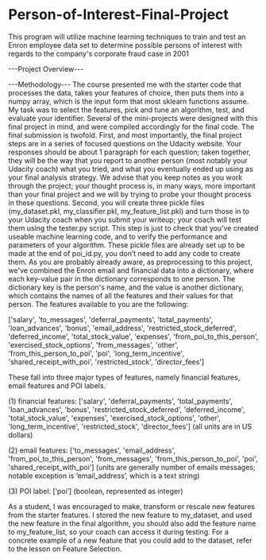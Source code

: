 # Person-of-Interest-Final-Project
This program will utilize machine learning techniques to train and test an Enron employee data set to determine possible persons of interest with regards to the company's corporate fraud case in 2001

---Project Overview---


---Methodology---
The course presented me with the starter code that processes the data, takes your features of choice, then puts them into a numpy array, which is the input form that most sklearn functions assume. My task was to select the features, pick and tune an algorithm, test, and evaluate your identifier. Several of the mini-projects were designed with this final project in mind, and were compiled accordingly for the final code. The final submission is twofold. First, and most importantly, the final project steps are in a series of focused questions on the Udacity website. Your responses should be about 1 paragraph for each question; taken together, they will be the way that you report to another person (most notably your Udacity coach) what you tried, and what you eventually ended up using as your final analysis strategy. We advise that you keep notes as you work through the project; your thought process is, in many ways, more important than your final project and we will by trying to probe your thought process in these questions. Second, you will create three pickle files (my_dataset.pkl, my_classifier.pkl, my_feature_list.pkl) and turn those in to your Udacity coach when you submit your writeup; your coach will test them using the tester.py script. This step is just to check that you’ve created useable machine learning code, and to verify the performance and parameters of your algorithm. These pickle files are already set up to be made at the end of poi_id.py, you don’t need to add any code to create them. As you are probably already aware, as preprocessing to this project, we've combined the Enron email and financial data into a dictionary, where each key-value pair in the dictionary corresponds to one person. The dictionary key is the person's name, and the value is another dictionary, which contains the names of all the features and their values for that person. The features available to you are the following:

['salary', 'to_messages', 'deferral_payments', 'total_payments', 'loan_advances', 'bonus', 'email_address', 'restricted_stock_deferred', 'deferred_income', 'total_stock_value', 'expenses', 'from_poi_to_this_person', 'exercised_stock_options', 'from_messages', 'other', 'from_this_person_to_poi', 'poi', 'long_term_incentive', 'shared_receipt_with_poi', 'restricted_stock', 'director_fees']

These fall into three major types of features, namely financial features, email features and POI labels.

(1)
financial features:
['salary', 'deferral_payments', 'total_payments', 'loan_advances', 'bonus', 'restricted_stock_deferred', 'deferred_income', 'total_stock_value', 'expenses', 'exercised_stock_options', 'other', 'long_term_incentive', 'restricted_stock', 'director_fees'] (all units are in US dollars)

(2)
email features:
['to_messages', 'email_address', 'from_poi_to_this_person', 'from_messages', 'from_this_person_to_poi', 'poi', 'shared_receipt_with_poi'] (units are generally number of emails messages; notable exception is ‘email_address’, which is a text string)

(3)
POI label:
[‘poi’] (boolean, represented as integer)

As a student, I was encouraged to make, transform or rescale new features from the starter features. I stored the new feature to my_dataset, and used the new feature in the final algorithm, you should also add the feature name to my_feature_list, so your coach can access it during testing. For a concrete example of a new feature that you could add to the dataset, refer to the lesson on Feature Selection.

